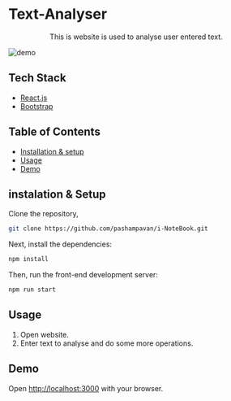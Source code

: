 # Text-Analyser

<p align="center">
  This is website is used to analyse user entered text.
</p>

![demo](https://i.ibb.co/v4VtQT8/text-analyser-demo.png)

## Tech Stack 

-   [React.js](https://react.dev/)
-   [Bootstrap](https://getbootstrap.com/)

## Table of Contents
- [Installation & setup](#installation)
- [Usage](##Usage)
- [Demo](#Demo)
  
## instalation & Setup
Clone the repository,
```bash
git clone https://github.com/pashampavan/i-NoteBook.git
```
Next, install the dependencies:
```bash
npm install
```
Then, run the front-end development server:
```bash
npm run start
```
## Usage
1. Open website.
2. Enter text to analyse and do some more operations.
   
## Demo
Open [http://localhost:3000](http://localhost:3000) with your browser.
